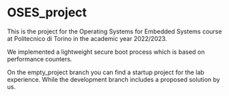 # OSES_project
This is the project for the Operating Systems for Embedded Systems course at Politecnico di Torino in the academic year 2022/2023.

We implemented a lightweight secure boot process which is based on performance counters.

On the empty_project branch you can find a startup project for the lab experience.
While the development branch includes a proposed solution by us.

